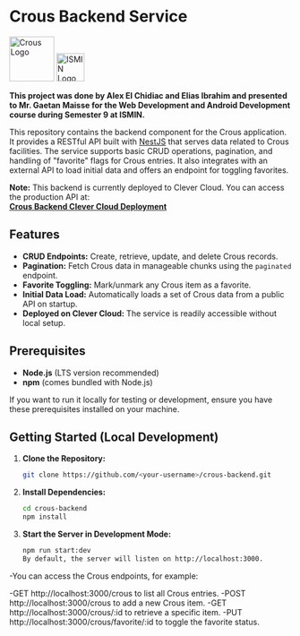 # Crous Backend Service
<img src="https://upload.wikimedia.org/wikipedia/commons/e/e0/Logo_Crous_vectoris%C3%A9.svg" alt="Crous Logo" width="80" />  
<img src="https://alternance.imt.fr/wp-content/uploads/2020/11/logo_imt_st_etienne-verticale-223x300.jpg" alt="ISMIN Logo" width="50" />

**This project was done by Alex El Chidiac and Elias Ibrahim and presented to Mr. Gaetan Maisse for the Web Development and Android Development course during Semester 9 at ISMIN.**

This repository contains the backend component for the Crous application. It provides a RESTful API built with [NestJS](https://nestjs.com/) that serves data related to Crous facilities. The service supports basic CRUD operations, pagination, and handling of "favorite" flags for Crous entries. It also integrates with an external API to load initial data and offers an endpoint for toggling favorites.

**Note:** This backend is currently deployed to Clever Cloud. You can access the production API at:  
**[Crous Backend Clever Cloud Deployment](https://app-38070179-aa49-47be-b530-6fece93917b4.cleverapps.io/crous)**

## Features

- **CRUD Endpoints:** Create, retrieve, update, and delete Crous records.
- **Pagination:** Fetch Crous data in manageable chunks using the `paginated` endpoint.
- **Favorite Toggling:** Mark/unmark any Crous item as a favorite.
- **Initial Data Load:** Automatically loads a set of Crous data from a public API on startup.
- **Deployed on Clever Cloud:** The service is readily accessible without local setup.

## Prerequisites

- **Node.js** (LTS version recommended)
- **npm** (comes bundled with Node.js)

If you want to run it locally for testing or development, ensure you have these prerequisites installed on your machine.

## Getting Started (Local Development)

1. **Clone the Repository:**
   ```bash
   git clone https://github.com/<your-username>/crous-backend.git

2. **Install Dependencies:**

    ```bash
    cd crous-backend
    npm install

3. **Start the Server in Development Mode:**

    ```bash
    npm run start:dev  
    By default, the server will listen on http://localhost:3000.

-You can access the Crous endpoints, for example:

  -GET http://localhost:3000/crous to list all Crous entries.
  -POST http://localhost:3000/crous to add a new Crous item.
  -GET http://localhost:3000/crous/:id to retrieve a specific item.
  -PUT http://localhost:3000/crous/favorite/:id to toggle the favorite status.

  
